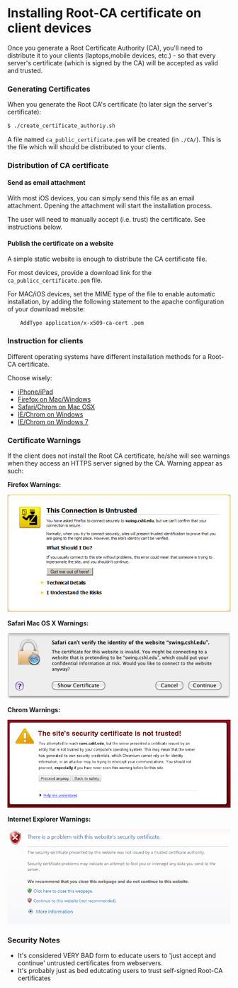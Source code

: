 # Installing Root-CA certificate on client devices

Once you generate a Root Certificate Authority (CA), you'll need to distribute
it to your clients (laptops,mobile devices, etc.) - so that every server's certificate
(which is signed by the CA) will be accepted as valid and trusted.

### Generating Certificates

When you generate the Root CA's certificate (to later sign the server's certificate):

```sh
$ ./create_certificate_authoriy.sh
```

A file named `ca_public_certificate.pem` will be created (in `./CA/`).
This is the file which will should be distributed to your clients.

### Distribution of CA certificate

#### Send as email attachment

With most iOS devices, you can simply send this file as an email attachment.
Opening the attachment will start the installation process.

The user will need to manually accept (i.e. trust) the certificate.
See instructions below.

#### Publish the certificate on a website

A simple static website is enough to distribute the CA certificate file.

For most devices, provide a download link for the `ca_publicc_certificate.pem` file.

For MAC/iOS devices, set the MIME type of the file to enable automatic installation,
by adding the following statement to the apache configuration of your download website:

```
	AddType application/x-x509-ca-cert .pem
```

### Instruction for clients

Different operating systems have different installation methods for a Root-CA certificate.

Choose wisely:

* [iPhone/iPad](client_CA_iOS.md)
* [Firefox on Mac/Windows](client_CA_firefox.md)
* [Safari/Chrom on Mac OSX](client_CA_macOSX.md)
* [IE/Chrom on Windows](client_CA_windowsXP.md)
* [IE/Chrom on Windows 7](client_CA_windows7.md)


### Certificate Warnings

If the client does not install the Root CA certificate, he/she will see warnings
when they access an HTTPS server signed by the CA. Warning appear as such:

**Firefox Warnings:**

![Firefox HTTPS Warning](images/01_firefox_certificate_warning.png)

**Safari Mac OS X Warnings:**

![Safari Mac OS X Warning](images/safari_certyificate_warning.png)

**Chrom Warnings:**

![Chrom Warnings](images/chrom_certificate_warning.png)

**Internet Explorer Warnings:**

![IE Warnings](images/04_IE_certificate_warning.png)

### Security Notes
* It's considered VERY BAD form to educate users to 'just accept and continue' untrusted certificates
from webservers.
* It's probably just as bed edutcating users to trust self-signed Root-CA certificates

